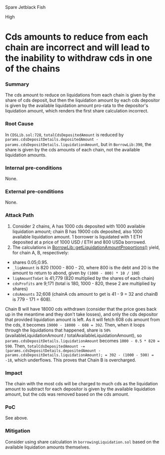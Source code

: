 Spare Jetblack Fish

High

# Cds amounts to reduce from each chain are incorrect and will lead to the inability to withdraw cds in one of the chains

### Summary

The cds amount to reduce on liquidations from each chain is given by the share of cds deposit, but then the liquidation amount by each cds depositor is given by the available liquidation amount pro-rata to the depositor's liquidation amount, which renders the first share calculation incorrect.

### Root Cause

In `CDSLib.sol:728`, `totalCdsDepositedAmount` is reduced by `params.cdsDepositDetails.depositedAmount - params.cdsDepositDetails.liquidationAmount`, but in `BorrowLib:390`, the share is given by the cds amounts of each chain, not the available liquidation amounts.

### Internal pre-conditions

None.

### External pre-conditions

None.

### Attack Path

1. Consider 2 chains, A has 1000 cds deposited with 1000 available liquidation amount; chain B has 19000 cds deposited, also 1000 available liquidation amount. 1 borrower is liquidated with 1 ETH deposited at a price of 1000 USD / ETH and 800 USDa borrowed.
2. The calculations in [BorrowLib::getLiquidationAmountProportions()](https://github.com/sherlock-audit/2024-11-autonomint/blob/main/Blockchain/Blockchian/contracts/lib/BorrowLib.sol#L375) yield, for chain A, B, respectively:
- shares 0.05;0.95.
- `_liqAmount` is 820 (1000 - 800 - 20, where 800 is the debt and 20 is the amount to return to abond, given by `(1000 - 800) * 10 / 100`)
- `liqAmountToGet` is 41;779 (820 multiplied by the shares of each chain)
- `cdsProfits` are 9;171 (total is 180, 1000 - 820, these 2 are multiplied by shares)
- `cdsAmounts` 32;608 (chainA cds amount to get is 41 - 9 = 32 and chainB is 779 - 171 = 608).

Chain B will have 18000 cds withdrawn (consider that the price goes back up in the meantime and they don't take losses), and only the cds depositor that provided liquidation amount is left. As it will fetch 608 cds amount from the cds, it becomes `19000 - 18000 - 608 = 392`. Then, when it loops through the liquidations that happened, share is `50%` (availableLiquidationAmount / totalAvailableLiquidationAmount), so `params.cdsDepositDetails.liquidationAmount` becomes `1000 - 0.5 * 820 = 590`. Then, `totalCdsDepositedAmount -= (params.cdsDepositDetails.depositedAmount - params.cdsDepositDetails.liquidationAmount); = 392 - (1000 - 590) = -18`, which underflows.
This proves that Chain B is overcharged.


### Impact

The chain with the most cds will be charged to much cds as the liquidation amount to subtract for each depositor is given by the available liquidation amount, but the cds was removed based on the cds amount.

### PoC

See above.

### Mitigation

Consider using share calculation in `borrowingLiquidation.sol` based on the available liquidation amounts themselves.